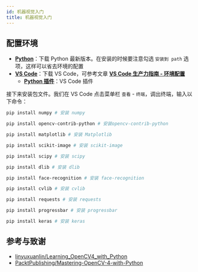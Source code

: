 ```yaml
---
id: 机器视觉入门
title: 机器视觉入门
---
```


## 配置环境

- [**Python**](https://www.python.org/downloads/)：下载 Python 最新版本。在安装的时候要注意勾选 `安装到 path` 选项，这样可以省去环境的配置
- [**VS Code**](https://code.visualstudio.com/)：下载 VS Code，可参考文章 [**VS Code 生产力指南 - 环境配置**](https://wiki-power.com/VSCode%E7%94%9F%E4%BA%A7%E5%8A%9B%E6%8C%87%E5%8D%97-%E7%8E%AF%E5%A2%83%E9%85%8D%E7%BD%AE)
  - [**Python 插件**](https://marketplace.visualstudio.com/items?itemName=ms-python.python)：VS Code 插件

接下来安装包文件。我们在 VS Code 点击菜单栏 `查看` - `终端`，调出终端，输入以下命令：

```bash
pip install numpy # 安装 numpy
```

```bash
pip install opencv-contrib-python # 安装opencv-contrib-python
```

```bash
pip install matplotlib # 安装 Matplotlib
```

```bash
pip install scikit-image # 安装 scikit-image
```

```bash
pip install scipy # 安装 scipy
```

```bash
pip install dlib # 安装 dlib
```

```bash
pip install face-recognition # 安装 face-recognition
```

```bash
pip install cvlib # 安装 cvlib
```

```bash
pip install requests # 安装 requests
```

```bash
pip install progressbar # 安装 progressbar
```

```bash
pip install keras # 安装 keras
```

## 参考与致谢

- [linyuxuanlin/Learning_OpenCV4_with_Python](https://github.com/linyuxuanlin/Learning_OpenCV4_with_Python)
- [PacktPublishing/Mastering-OpenCV-4-with-Python](https://github.com/PacktPublishing/Mastering-OpenCV-4-with-Python)